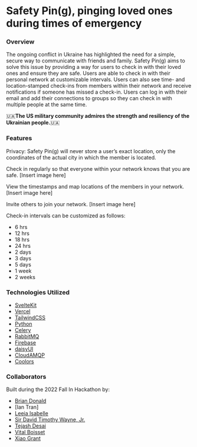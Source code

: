 # Safety Pin(g), pinging loved ones during times of emergency
### Overview
The ongoing conflict in Ukraine has highlighted the need for a simple, secure way to communicate with friends and family. Safety Pin(g) aims to solve this issue by providing a way for users to check in with their loved ones and ensure they are safe. Users are able to check in with their personal network at customizable intervals. Users can also see time- and location-stamped check-ins from members within their network and receive notifications if someone has missed a check-in. Users can log in with their email and add their connections to groups so they can check in with multiple people at the same time.

:ukraine:**The US military community admires the strength and resiliency of the Ukrainian people.**:ukraine:

### Features
Privacy: Safety Pin(g) will never store a user’s exact location, only the coordinates of the actual city in which the member is located.

Check in regularly so that everyone within your network knows that you are safe.
[Insert image here]

View the timestamps and map locations of the members in your network.
[Insert image here]

Invite others to join your network.
[Insert image here]

Check-in intervals can be customized as follows:
* 6 hrs
* 12 hrs
* 18 hrs
* 24 hrs
* 2 days
* 3 days
* 5 days
* 1 week
* 2 weeks

### Technologies Utilized
* [SvelteKit](https://svelte.dev/)
* [Vercel](https://vercel.com/)
* [TailwindCSS](https://tailwindcss.com/)
* [Python](https://www.python.org/)
* [Celery](https://docs.celeryq.dev/en/stable/index.html)
* [RabbitMQ](https://www.rabbitmq.com/)
* [Firebase](https://firebase.google.com/)
* [daisyUI](https://daisyui.com/)
* [CloudAMQP](https://www.cloudamqp.com/)
* [Coolors](https://coolors.co/)

### Collaborators
Built during the 2022 Fall In Hackathon by:
* [Brian Donald](https://github.com/0c370t)
* [Ian Tran]
* [Leeia Isabelle](https://github.com/Leeiaisabelle)
* [Sir David Timothy Wayne, Jr.](https://github.com/Wolverine971)
* [Tejash Desai](https://github.com/Tejash241)
* [Vital Boisset](https://github.com/vital-b)
* [Xiao Grant](https://github.com/XiaoLGrant)
